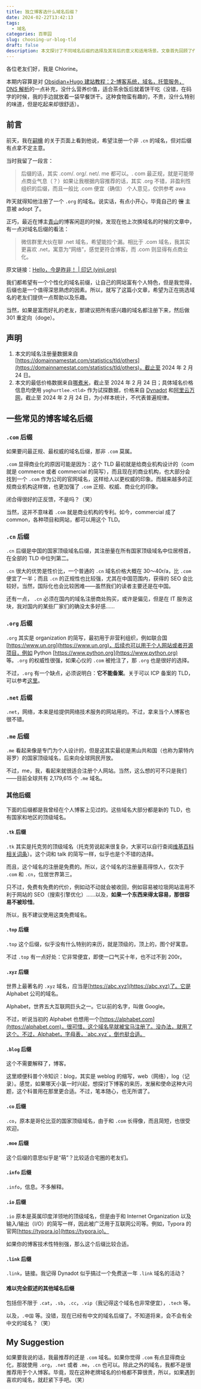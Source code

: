 ```yaml
---
title: 独立博客选什么域名后缀？
date: 2024-02-22T13:42:13
tags:
  - 域名
categories: 百草园
slug: choosing-ur-blog-tld
draft: false
description: 本文探讨了不同域名后缀的选择及其背后的意义和适用场景。文章首先回顾了作者与朋友关于选择域名后缀的交流，随后详细介绍了常见的域名后缀如`.com`、`.cn`、`.org`、`.net`、`.me`等的背景、用途及特点。作者还提到了其他一些较为新颖或特定用途的域名后缀，如`.tk`、`.top`、`.xyz`等，并对每种后缀的优缺点进行了简要分析。最后，作者推荐使用`.com`、`.org`、`.net`或`.me`作为个人博客的域名后缀，强调了选择一个合适且具有个人特色的域名的重要性。
---
```

各位老友们好，我是 Chlorine。

本期内容算是对 [Obsidian+Hugo 建站教程：2-博客系统，域名，托管服务，DNS 解析](how-to-build-a-blog-2.md)的一点补充，没什么营养价值，适合茶余饭后就着饼干吃（没错，在码字的时候，我的手边就放着一袋早餐饼干。这种食物蛮有趣的，不贵，没什么特别的味道，但是吃起来却很舒适）。

## 前言

前天，我在[嗣檙](https://sicheng.taoooist.org/) 的关于页面上看到他说，希望注册一个非 `.cn` 的域名，但对后缀有点拿不定主意。

当时我留了一段言：

> 后缀的话，其实 .com/. org/. net/. me 都可以。. com 最正规，就是可能带点商业气息（？）如果让我根据内容推荐的话，其实 .org 不错，非盈利性组织的后缀，而且一般比 .com 便宜（确信）
> 个人意见，仅供参考 awa

昨天就得知他注册了一个 `.org` 的域名。说实话，有点小开心，毕竟自己的 ~~馊~~ 主意被 adopt 了。

正巧，最近在博主[青山](https://yinji.org/)的博客闲逛的时候，发现在他上次换域名的时候的文章中，有一点对域名后缀的看法：

> 微信群里大伙在聊 .net 域名，希望能捡个漏。相比于 .com 域名，我其实更喜欢 .net，寓意为“网络”，感觉更符合博客，而 .com 则显得有点商业化。

原文链接：[Hello，今是昨非！ | 印记 (yinji.org)](https://yinji.org/5030.html)

我们都希望有一个个性化的域名前缀，让自己的网站富有个人特色，但是我觉得，后缀也是一个值得深思熟虑的因素。所以，就写了这篇小文章，希望为正在挑选域名的老友们提供一点帮助以及乐趣。

当然，如果是富而好礼的老友，那建议把所有感兴趣的域名都注册下来，然后做 301 重定向（doge）。

## 声明

1. 本文的域名注册量数据来自[https://domainnamestat.com/statistics/tld/others](https://domainnamestat.com/statistics/tld/others)，截止至 2024 年 2 月 24 日。
2. 本文的最低价格数据来自[哪煮米](https://nazhumi.com/)，截止至 2024 年 2 月 24 日；具体域名价格信息均使用 `yoghurtlee.<tld>` 作为试探数据，价格来自 [Dynadot](https://dynadot.com/) 和[阿里云万网](https://wanwang.aliyun.com/domain)，截止至 2024 年 2 月 24 日，为小样本统计，不代表普遍规律。

## 一些常见的博客域名后缀

### `.com` 后缀

如果要问最正规、最权威的域名后缀，那非 `.com` 莫属。

`.com` 显得商业化的原因可能是因为：这个 TLD 最初就是给商业机构设计的（com 就是 commerce 或者 commercial 的简写），而且现在的商业机构，也大部分会找到一个 `.com` 作为公司的官网域名，这样给人以更权威的印象。而越来越多的正规商业机构这样做，也更加强了 `.com` 正规、权威、商业化的印象。

闭合得很好的正反馈，不是吗？（笑）

当然，这并不意味着 `.com` 就是商业机构的专利。如今，commercial 成了 common，各种项目和网站，都可以用这个 TLD。

### `.cn` 后缀

`.cn` 后缀是中国的国家顶级域名后缀，其注册量在所有国家顶级域名中位居榜首，在全部的 TLD 中位列第二。

`.cn` 很大的优势是性价比，一个普通的 `.cn` 域名价格大概在 30～40r/a，比 `.com` 便宜了一半；而且 `.cn` 的正规性也比较强，尤其在中国范围内，获得的 SEO 会比较好。当然，国际化也会比较困难——虽然我们的读者主要还是在中国。

还有一点， `.cn` 必须在国内的域名注册商处购买，或许是偏见，但是在 IT 服务这块，我对国内的某些厂家们的确没太多好感……

### `.org` 后缀

`.org` 其实是 organization 的简写，最初用于非营利组织，例如联合国 [https://www.un.org](https://www.un.org)，后续也可以用于个人网站或者开源项目，例如 Python [https://www.python.org](https://www.python.org) 等。`.org` 的权威性很强，如果心仪的 `.com` 被抢注了，那 `.org` 也是很好的选择。

不过，`.org` 有一个缺点，必须说明白：**它不能备案**。关于可以 ICP 备案的 TLD，可以参考[这里](https://domain.miit.gov.cn/)。

### `.net` 后缀

`.net`，网络，本来是给提供网络技术服务的网站用的。不过，拿来当个人博客也很不错。

### `.me` 后缀

`.me` 看起来像是专门为个人设计的，但是这其实最初是黑山共和国（也称为蒙特内哥罗）的国家顶级域名，后来向全球网民开放。

不过，me，我，看起来就很适合注册个人网站。当然，这么想的可不只是我们——目前全球共有 2,179,615 个 `.me` 域名。

### 其他后缀

下面的后缀都是我曾经在个人博客上见过的。这些域名大部分都是新的 TLD，也有国家和地区的顶级域名。

#### `.tk` 后缀

`.tk` 其实是托克劳的顶级域名（托克劳说起来很复杂，大家可以自行查阅[维基百科相关词条](https://zh.wikipedia.org/wiki/%E6%89%98%E5%85%8B%E5%8A%B3)）。这个词和 talk 的简写一样，似乎也是个不错的选择。

而且，这个域名的注册是免费的。所以，这个域名的注册量高得惊人，仅次于 `.com` 和 `.cn`，位居世界第三。

只不过，免费有免费的代价，例如动不动就会被收回，例如容易被垃圾网站滥用不利于网站的 SEO（搜索引擎优化）……以及，**如果一个东西来得太容易，那很容易不被珍惜**。

所以，我不建议使用这类免费域名。

#### `.top` 后缀

`.top` 这个后缀，似乎没有什么特别的来历，就是顶级的，顶上的，图个好寓意。

不过 `.top` 有一点好处：它非常便宜，即使一口气买十年，也不过不到 200r。

#### `.xyz` 后缀

世界上最著名的 `.xyz` 域名，应当是[https://abc.xyz](https://abc.xyz)了。它是 Alphabet 公司的域名。

Alphabet，世界五大互联网巨头之一。它以前的名字，叫做 Google。

不过，听说当初的 Alphabet 也想用一个[https://alphabet.com](https://alphabet.com)，很可惜，这个域名早就被宝马注册了。没办法，就用了这个。不过，Alphabet，字母表，`abc.xyz`，倒也挺合适。

#### `.blog` 后缀

这个不需要解释了，博客。

这里顺便科普个冷知识：blog，其实是 weblog 的缩写，web（网络），log（记录）。感觉，如果哪天小氯一时兴起，想探讨下博客的来历，发展和使命这种大问题，这个科普用在那里更合适。不过，笔本随心，也无所谓了。

#### `.co` 后缀

`.co`，原本是哥伦比亚的国家顶级域名，由于和 `.com` 长得像，而且简短，也很受欢迎。

#### `.moe` 后缀

这个后缀的意思似乎是“萌”？比较适合宅圈的老友们。

#### `.info` 后缀

`.info`，信息。不多解释。

#### `.io` 后缀

`.io` 原本是英属印度洋领地的顶级域名，但是由于和 Internet Organization 以及输入/输出（I/O）的简写一样，因此被广泛用于互联网公司等。例如，Typora 的官网[https://typora.io](https://typora.io)。

如果你的博客技术性特别强，那么这个后缀比较合适。

#### `.link` 后缀

`.link`，链接。我记得 Dynadot 似乎搞过一个免费送一年 `.link` 域名的活动？

#### 难以完全叙述的其他域名后缀

包括但不限于 `.cat`，`.sb`，`.cc`，`.vip`（我记得这个域名也非常便宜），`.tech` 等。

以及，`.中国` 等。没错，现在已经有中文的域名后缀了。不知道将来，会不会有全中文的域名？（笑）

## My Suggestion

如果要我说的话，我最推荐的还是 `.com` 域名。如果你觉得 `.com` 有点显得商业化，那就使用 `.org`，`.net` 或者 `.me`，`.cn` 也可以。除此之外的域名，我都不是很推荐用于个人博客。毕竟，现在这种老牌域名的价格都不算很贵，所以，如果遇到喜欢的域名，就赶紧下手吧。（笑）
